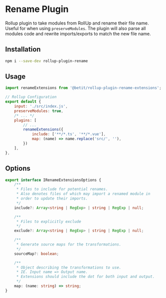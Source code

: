 # Rename Plugin

Rollup plugin to take modules from RollUp and rename their file name. Useful for when using `preserveModules`. The plugin will also parse
all modules code and rewrite imports/exports to match the new file name.

## Installation

```bash
npm i --save-dev rollup-plugin-rename
```

## Usage

```js
import renameExtensions from '@betit/rollup-plugin-rename-extensions';

// Rollup Configuration
export default {
    input: './src/index.js',
    preserveModules: true,
    /* ... */
    plugins: [
        // ...
        renameExtensions({
            include: ['**/*.ts', '**/*.vue'],
            map: (name) => name.replace('src/', ''),
        })
    ],
},
```

## Options

```typescript
export interface IRenameExtensionsOptions {
    /**
     * Files to include for potential renames.
     * Also denotes files of which may import a renamed module in
     * order to update their imports.
     */
    include?: Array<string | RegExp> | string | RegExp | null;

    /**
     * Files to explicitly exclude
     */
    exclude?: Array<string | RegExp> | string | RegExp | null;

    /**
     * Generate source maps for the transformations.
     */
    sourceMap?: boolean;

    /**
     * Object describing the transformations to use.
     * IE. Input name => Output name.
     * Extensions should include the dot for both input and output.
     */
    map: (name: string) => string;
}
```
